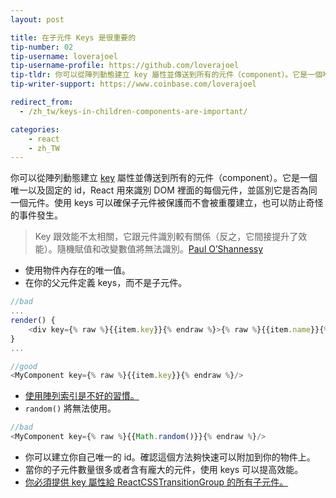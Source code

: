 ```yaml
---
layout: post

title: 在子元件 Keys 是很重要的
tip-number: 02
tip-username: loverajoel
tip-username-profile: https://github.com/loverajoel
tip-tldr: 你可以從陣列動態建立 key 屬性並傳送到所有的元件（component）。它是一個唯一以及固定的 id，React 用來識別 DOM 裡面的每個元件，並區別它是否為同一個元件。使用 keys 可以確保子元件被保護而不會被重覆建立，也可以防止奇怪的事件發生。
tip-writer-support: https://www.coinbase.com/loverajoel

redirect_from:
  - /zh_tw/keys-in-children-components-are-important/

categories:
    - react
    - zh_TW
---
```


你可以從陣列動態建立 [key](https://facebook.github.io/react/docs/multiple-components.html#dynamic-children) 屬性並傳送到所有的元件（component）。它是一個唯一以及固定的 id，React 用來識別 DOM 裡面的每個元件，並區別它是否為同一個元件。使用 keys 可以確保子元件被保護而不會被重覆建立，也可以防止奇怪的事件發生。

> Key 跟效能不太相關，它跟元件識別較有關係（反之，它間接提升了效能）。隨機賦值和改變數值將無法識別。[Paul O’Shannessy](https://github.com/facebook/react/issues/1342#issuecomment-39230939)

- 使用物件內存在的唯一值。
- 在你的父元件定義 keys，而不是子元件。

```javascript
//bad
...
render() {
	<div key={% raw %}{{item.key}}{% endraw %}>{% raw %}{{item.name}}{% endraw %}</div>
}
...

//good
<MyComponent key={% raw %}{{item.key}}{% endraw %}/>
```
- [使用陣列索引是不好的習慣。](https://medium.com/@robinpokorny/index-as-a-key-is-an-anti-pattern-e0349aece318#.76co046o9)
- `random()` 將無法使用。

```javascript
//bad
<MyComponent key={% raw %}{{Math.random()}}{% endraw %}/>
```


- 你可以建立你自己唯一的 id。確認這個方法夠快速可以附加到你的物件上。
- 當你的子元件數量很多或者含有龐大的元件，使用 keys 可以提高效能。
- [你必須提供 key 屬性給 ReactCSSTransitionGroup 的所有子元件。](http://docs.reactjs-china.com/react/docs/animation.html)
